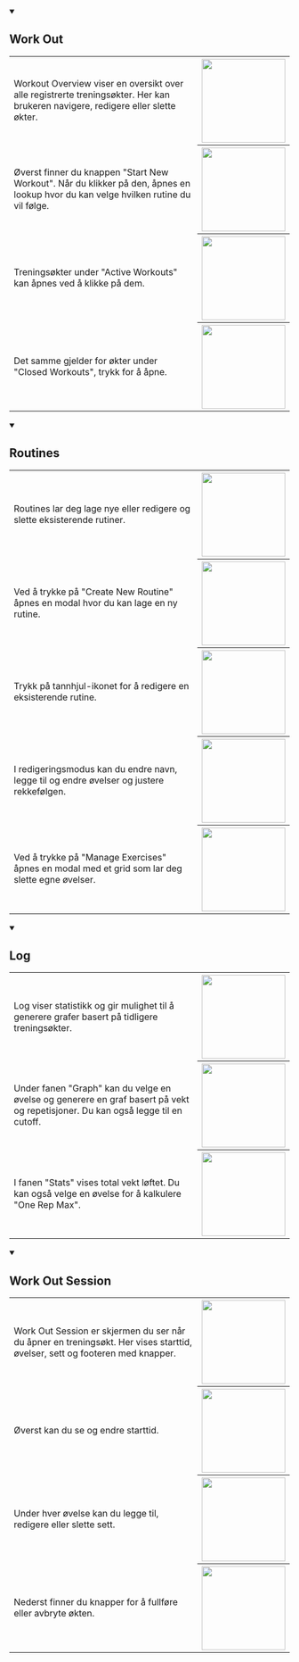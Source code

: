 <details open>
  <summary>
    <h2>Work Out</h2>
  </summary>
  <table>
    <tr>
      <td>Workout Overview viser en oversikt over alle registrerte treningsøkter. Her kan brukeren navigere, redigere eller slette økter.</td>
      <th><img src="https://github.com/user-attachments/assets/6502e3a0-dc36-45e5-8cb0-2e3e2d5fb14d" width="150"></th>
    </tr>
    <tr>
      <td>Øverst finner du knappen "Start New Workout". Når du klikker på den, åpnes en lookup hvor du kan velge hvilken rutine du vil følge.</td>
      <th><img src="https://github.com/user-attachments/assets/272cfa69-05ad-4848-93f3-11cd6cc2df97" width="150"></th>
    </tr>
    <tr>
      <td>Treningsøkter under "Active Workouts" kan åpnes ved å klikke på dem.</td>
      <th><img src="https://github.com/user-attachments/assets/ff3d4f6d-b002-4a70-97ba-7722b1e5bf57" width="150"></th>
    </tr>
    <tr>
      <td>Det samme gjelder for økter under "Closed Workouts", trykk for å åpne.</td>
      <th><img src="https://github.com/user-attachments/assets/c537a30c-695a-43c0-ad3a-80e0fc8054ab" width="150"></th> 
    </tr>
  </table>
</details>

<details open>
  <summary>
    <h2>Routines</h2>
  </summary>
  <table>
    <tr>
      <td>Routines lar deg lage nye eller redigere og slette eksisterende rutiner.</td>
      <th><img src="https://github.com/user-attachments/assets/98176417-01a9-4420-848c-0e252479551e" width="150"></th>
    </tr>
    <tr>
      <td>Ved å trykke på "Create New Routine" åpnes en modal hvor du kan lage en ny rutine.</td>
      <th><img src="https://github.com/user-attachments/assets/41f88141-d605-40b5-87f9-dc872994c821" width="150"></th>
    </tr>
    <tr>
      <td>Trykk på tannhjul-ikonet for å redigere en eksisterende rutine.</td>
      <th><img src="https://github.com/user-attachments/assets/a28af0d1-b72f-48ac-9a49-ebddb5da468e" width="150"></th>
    </tr>
    <tr>
      <td>I redigeringsmodus kan du endre navn, legge til og endre øvelser og justere rekkefølgen.</td>
      <th><img src="https://github.com/user-attachments/assets/752b773a-95b9-4fb5-890c-068949e4c2fa" width="150"></th>
    </tr>
    <tr>
      <td>Ved å trykke på "Manage Exercises" åpnes en modal med et grid som lar deg slette egne øvelser.</td>
      <th><img src="https://github.com/user-attachments/assets/954d7f31-4857-407d-8d0a-ab3690e661aa" width="150"></th>
    </tr>
  </table>
</details>

<details open>
  <summary>
    <h2>Log</h2>
  </summary>
  <table>
    <tr>
      <td>Log viser statistikk og gir mulighet til å generere grafer basert på tidligere treningsøkter.</td>
      <th><img src="https://github.com/user-attachments/assets/1750815b-8260-4f75-919c-cf666aa18a71" width="150"></th>
    </tr>
    <tr>
      <td>Under fanen "Graph" kan du velge en øvelse og generere en graf basert på vekt og repetisjoner. Du kan også legge til en cutoff.</td>
      <th><img src="https://github.com/user-attachments/assets/a8d33cde-a1f0-4138-b4bb-0279e225663b" width="150"></th>
    </tr>
    <tr>
      <td>I fanen "Stats" vises total vekt løftet. Du kan også velge en øvelse for å kalkulere "One Rep Max".</td>
      <th><img src="https://github.com/user-attachments/assets/e9fba621-e21a-4b8e-8ab8-7650ab599698" width="150"></th>
    </tr>
  </table>
</details>

<details open>
  <summary>
    <h2>Work Out Session</h2>
  </summary>
  <table>
    <tr>
      <td>Work Out Session er skjermen du ser når du åpner en treningsøkt. Her vises starttid, øvelser, sett og footeren med knapper.</td>
      <th><img src="https://github.com/user-attachments/assets/fd6210e3-47a4-4993-acab-945dc6dfdbef" width="150"></th>
    </tr>
    <tr>
      <td>Øverst kan du se og endre starttid.</td>
      <th><img src="https://github.com/user-attachments/assets/a329c84b-63b6-4c15-968a-aac0230178c7" width="150"></th>
    </tr>
    <tr>
      <td>Under hver øvelse kan du legge til, redigere eller slette sett.</td>
      <th><img src="https://github.com/user-attachments/assets/4d419d42-6c89-4b5a-a5e7-17467dbb8599" width="150"></th>
    </tr>
    <tr>
      <td>Nederst finner du knapper for å fullføre eller avbryte økten.</td>
      <th><img src="https://github.com/user-attachments/assets/c16356f8-990e-4c75-b835-728fe9bfc5e6" width="150"></th>
    </tr>
  </table>
</details>
